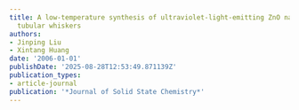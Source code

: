 ```yaml
---
title: A low-temperature synthesis of ultraviolet-light-emitting ZnO nanotubes and
  tubular whiskers
authors:
- Jinping Liu
- Xintang Huang
date: '2006-01-01'
publishDate: '2025-08-28T12:53:49.871139Z'
publication_types:
- article-journal
publication: '*Journal of Solid State Chemistry*'
---
```

